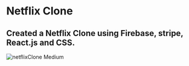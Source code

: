 # Netflix Clone


## Created a Netflix Clone using Firebase, stripe, React.js and CSS.

![netflixClone Medium](https://github.com/jc0808/netlfix-clone-1/assets/106846961/3bb957f8-fa84-4820-9a33-72eb169b5769)
